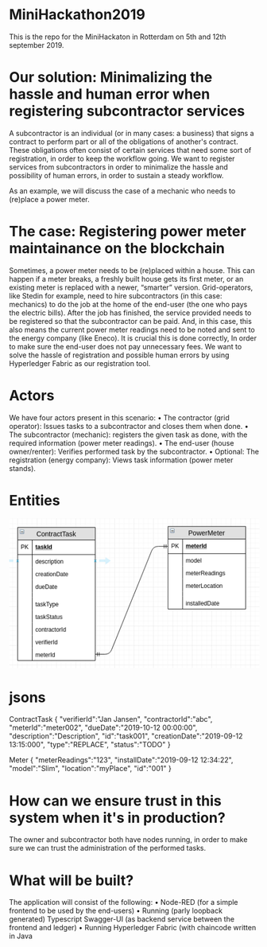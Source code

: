 # MiniHackathon2019

This is the repo for the MiniHackaton in Rotterdam on 5th and 12th september 2019.

# Our solution: Minimalizing the hassle and human error when registering subcontractor services
A subcontractor is an individual (or in many cases: a business) that signs a contract to perform part or all of the obligations of another's contract. These obligations often consist of certain services that need some sort of registration, in order to keep the workflow going. We want to register services from subcontractors in order to minimalize the hassle and possibility of human errors, in order to sustain a steady workflow.

As an example, we will discuss the case of a mechanic who needs to (re)place a power meter.

# The case: Registering power meter maintainance on the blockchain
Sometimes, a power meter needs to be (re)placed within a house. This can happen if a meter breaks, a freshly built house gets its first meter, or an existing meter is replaced with a newer, “smarter” version. Grid-operators, like Stedin for example, need to hire subcontractors (in this case: mechanics) to do the job at the home of the end-user (the one who pays the electric bills).
After the job has finished, the service provided needs to be registered so that the subcontractor can be paid. And, in this case, this also means the current power meter readings need to be noted and sent to the energy company (like Eneco). It is crucial this is done correctly, In order to make sure the end-user does not pay unnecessary fees.
We want to solve the hassle of registration and possible human errors by using Hyperledger Fabric as our registration tool.

# Actors
We have four actors present in this scenario:
    • The contractor (grid operator): Issues tasks to a subcontractor and closes them when done.
    • The subcontractor (mechanic): registers the given task as done, with the required information (power meter readings).
    • The end-user (house owner/renter): Verifies performed task by the subcontractor.
    • Optional: The registration (energy company): Views task information (power meter stands).
    
# Entities

![minihackathon-tabledesign.png](minihackathon-tabledesign.png)

# jsons

ContractTask
{
   "verifierId":"Jan Jansen",
   "contractorId":"abc",
   "meterId":"meter002",
   "dueDate":"2019-10-12 00:00:00",
   "description":"Description",
   "id":"task001",
   "creationDate":"2019-09-12 13:15:000",
   "type":"REPLACE",
   "status":"TODO"
}

Meter
{
   "meterReadings":"123",
   "installDate":"2019-09-12 12:34:22",
   "model":"Slim",
   "location":"myPlace",
   "id":"001"
}

# How can we ensure trust in this system when it's in production?
The owner and subcontractor both have nodes running, in order to make sure we can trust the administration of the performed tasks.

# What will be built?
The application will consist of the following:
    • Node-RED (for a simple frontend to be used by the end-users)
    • Running (parly loopback generated) Typescript Swagger-UI (as backend service between the frontend and ledger)
    • Running Hyperledger Fabric (with chaincode written in Java
